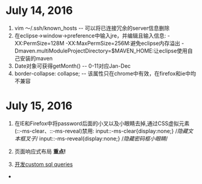 # July 14, 2016
1. vim ～/.ssh/known_hosts  -- 可以将已连接冗余的server信息删除
2. 在eclipse->window->preference中输入jre，并编辑且输入信息:
    -XX:PermSize=128M -XX:MaxPermSize=256M:避免eclipse内存溢出
    -Dmaven.multiModuleProjectDirectory=$MAVEN_HOME:让eclipse使用自己安装的maven
3. Date对象可获得getMonth()  -- 0-11对应Jan-Dec
4. border-collapse: collapse; -- 该属性只在chrome中有效，在firefox和ie中均不兼容

# July 15, 2016
1. 在IE和Firefox中将password后面的小叉以及小眼睛去掉,通过CSS虚拟元素(::-ms-clear、::-ms-reveal)禁用:
    input::-ms-clear{display:none;} /*隐藏文本框叉子*/
    input::-ms-reveal{display:none;} /*隐藏密码框小眼睛*/

2. 页面响应式布局 **重点!**

3. [开发custom sql queries](https://dev.liferay.com/develop/tutorials/-/knowledge_base/6-2/developing-custom-sql-queries)
-
